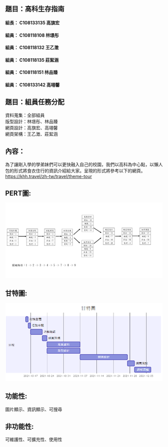 
## 題目：高科生存指南

#### 組長： C108133135 高旗宏
#### 組員： C108118108 林璟彤
#### 組員： C108118132 王乙澂
#### 組員： C108118135 莊絜涵
#### 組員： C108118151 林品臻
#### 組員： C108133142 高翊馨

## 題目：組員任務分配
資料蒐集：全部組員  
版型設計：林璟彤、林品臻  
網頁設計：高旗宏、高翊馨  
網頁架構：王乙澂、莊絜涵  

## 內容：
為了讓剛入學的學弟妹們可以更快融入自己的校園，我們以高科為中心點，以懶人包的形式將食衣住行的資訊介紹給大家。呈現的形式將參考以下的網頁。  
https://khh.travel/zh-tw/travel/theme-tour
## PERT圖:
![PERT圖](Team2.jpg)
## 甘特圖:
![甘特圖](gantt.png)

## 功能性:
圖片顯示、資訊顯示、可搜尋
## 非功能性:
可維護性、可擴充性、使用性
